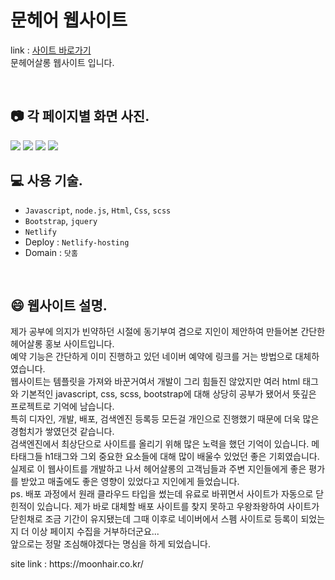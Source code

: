 # 문헤어 웹사이트
link : [사이트 바로가기](https://moonhair.co.kr/)<br>
문헤어살롱 웹사이트 입니다.

<br>

## 📷 각 페이지별 화면 사진.

![](https://velog.velcdn.com/images/mintae1117/post/bce4bdc3-3f33-461b-bbc9-23672eba6cd1/image.png)
![](https://velog.velcdn.com/images/mintae1117/post/340e6cc5-9b51-4436-b318-7987ce7d3f79/image.png)
![](https://velog.velcdn.com/images/mintae1117/post/ff8dd436-8b6c-4cb1-a6c1-adada74ddf0a/image.png)
![](https://velog.velcdn.com/images/mintae1117/post/4775d46d-c46e-4bde-9ff4-f48bcfff00a4/image.png)
<br>

## 💻 사용 기술.

- `Javascript`, `node.js`, `Html`, `Css`, `scss`
- `Bootstrap`, `jquery`
- `Netlify`
- Deploy : `Netlify-hosting`
- Domain : `닷홈`


<br>

## 😄 웹사이트 설명.
<p>제가 공부에 의지가 빈약하던 시절에 동기부여 겸으로 지인이 제안하여 만들어본 간단한 헤어살롱 홍보 사이트입니다.<br>
예약 기능은 간단하게 이미 진행하고 있던 네이버 예약에 링크를 거는 방법으로 대체하였습니다.<br>
웹사이트는 템플릿을 가져와 바꾼거여서 개발이 그리 힘들진 않았지만 여러 html 태그와 기본적인 javascript, css, scss, bootstrap에 대해 상당히 공부가 됐어서 뜻깊은 프로젝트로 기억에 남습니다.<br>
특히 디자인, 개발, 배포, 검색엔진 등록등 모든걸 개인으로 진행했기 때문에 더욱 많은 경험치가 쌓였던것 같습니다.<br>
검색엔진에서 최상단으로 사이트를 올리기 위해 많은 노력을 했던 기억이 있습니다. 메타태그들 h1태그와 그외 중요한 요소들에 대해 많이 배울수 있었던 좋은 기회였습니다.<br>
실제로 이 웹사이트를 개발하고 나서 헤어살롱의 고객님들과 주변 지인들에게 좋은 평가를 받았고 매출에도 좋은 영향이 있었다고 지인에게 들었습니다.<br>
ps. 배포 과정에서 원래 클라우드 타입을 썼는데 유료로 바뀌면서 사이트가 자동으로 닫힌적이 있습니다. 제가 바로 대체할 배포 사이트를 찾지 못하고 우왕좌왕하여 사이트가 닫힌채로 조금 기간이 유지됐는데 그때 이후로 네이버에서 스펨 사이트로 등록이 되었는지 더 이상 페이지 수집을 거부하더군요...<br>
앞으로는 정말 조심해야겠다는 명심을 하게 되었습니다.<br></p>
site link : https://moonhair.co.kr/